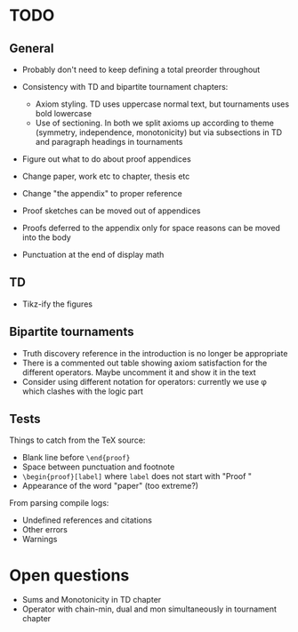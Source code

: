 # TODO

## General

- Probably don't need to keep defining a total preorder throughout

- Consistency with TD and bipartite tournament chapters:
    - Axiom styling. TD uses uppercase normal text, but tournaments uses bold
      lowercase
    - Use of sectioning. In both we split axioms up according to theme
      (symmetry, independence, monotonicity) but via subsections in TD and
      paragraph headings in tournaments

- Figure out what to do about proof appendices

- Change paper, work etc to chapter, thesis etc

- Change "the appendix" to proper reference

- Proof sketches can be moved out of appendices

- Proofs deferred to the appendix only for space reasons can be moved into the
  body

- Punctuation at the end of display math

## TD

- Tikz-ify the figures

## Bipartite tournaments

- Truth discovery reference in the introduction is no longer be appropriate
- There is a commented out table showing axiom satisfaction for the different
  operators. Maybe uncomment it and show it in the text
- Consider using different notation for operators: currently we use φ which
  clashes with the logic part

## Tests

Things to catch from the TeX source:

- Blank line before `\end{proof}`
- Space between punctuation and footnote
- `\begin{proof}[label]` where `label` does not start with "Proof "
- Appearance of the word "paper" (too extreme?)

From parsing compile logs:

- Undefined references and citations
- Other errors
- Warnings

# Open questions

- Sums and Monotonicity in TD chapter
- Operator with chain-min, dual and mon simultaneously in tournament chapter
